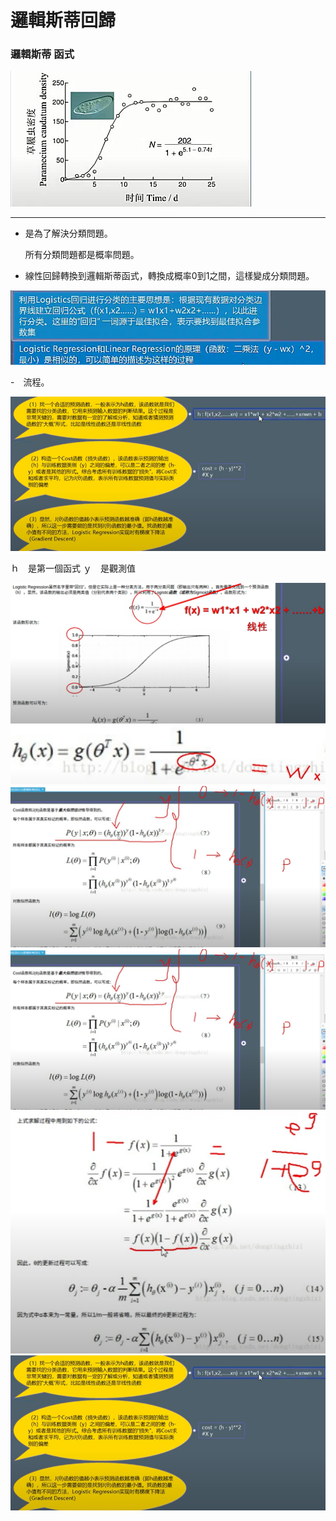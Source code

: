 # 邏輯斯蒂回歸

### 邏輯斯蒂 函式
<img src="邏輯思蒂函數.jpg" />
 

--------------------------------

- 是為了解決分類問題。
  
  所有分類問題都是概率問題。
  
- 線性回歸轉換到邏輯斯蒂函式，轉換成概率0到1之間，這樣變成分類問題。


<img src="Logistic解釋.jpg" />


-　流程。

<img src="logtis流程.png" />

ｈ　是第一個函式
ｙ　是觀測值


<img src="logtis_2.png" />

<img src="logtis_3.png" />

<img src="logtis_4.png" />

<img src="logtis_5.png" />

<img src="logtis_6.png" />


<img src="logtis流程.png" />
